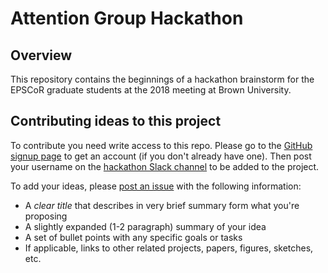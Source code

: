 # Attention Group Hackathon
## Overview

This repository contains the beginnings of a hackathon brainstorm for the EPSCoR graduate students at the 2018 meeting at Brown University.

## Contributing ideas to this project

To contribute you need write access to this repo.  Please go to the [GitHub signup page](https://github.com/join) to get an account (if you don't already have one).  Then post your username on the [hackathon Slack channel](https://attention-group.slack.com/messages/CBQE2KP7E) to be added to the project.

To add your ideas, please [post an issue](https://github.com/ContextLab/AttentionGroupHackathon/issues) with the following information:
- A *clear title* that describes in very brief summary form what you're proposing
- A slightly expanded (1-2 paragraph) summary of your idea
- A set of bullet points with any specific goals or tasks
- If applicable, links to other related projects, papers, figures, sketches, etc.
